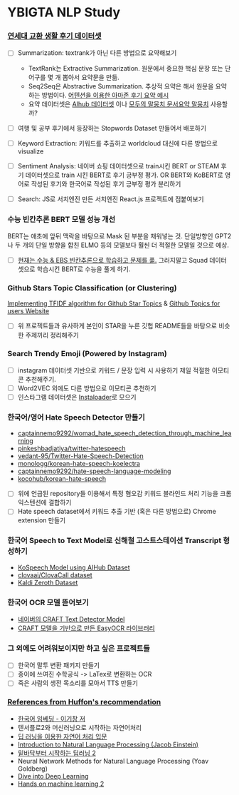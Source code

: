 # YBIGTA NLP Study

### [연세대 교환 생활 후기 데이터셋](https://github.com/snoop2head/yonsei-exchange-program)

- [ ] Summarization: textrank가 아닌 다른 방법으로 요약해보기
  * TextRank는 Extractive Summarization. 원문에서 중요한 핵심 문장 또는 단어구를 몇 개 뽑아서 요약문을 만듦.
  * Seq2Seq은 Abstractive Summarization. 추상적 요약은 해서 원문을 요약하는 방법이다. [어텐션을 이용한 아마존 후기 요약 예시](https://wikidocs.net/72820) 
  * 요약 데이터셋은 [AIhub 데이터셋](https://aihub.or.kr/aidata/8054) 이나 [모두의 말뭉치 문서요약 말뭉치](https://corpus.korean.go.kr/) 사용할까? 

- [ ] 여행 및 공부 후기에서 등장하는 Stopwords Dataset 만들어서 배포하기
- [ ] Keyword Extraction: 키워드를 추출하고 worldcloud 대신에 다른 방법으로 visualize 
- [ ] Sentiment Analysis: 네이버 쇼핑 데이터셋으로 train시킨 BERT or  STEAM 후기 데이터셋으로 train 시킨 BERT로 후기 긍부정 평가. OR BERT와 KoBERT로 영어로 작성된 후기와 한국어로 작성된 후기 긍부정 평가 분리하기
- [ ] Search: JS로 서치엔진 만든 서치엔진 React.js 프로젝트에 접붙여보기 

### 수능 빈칸추론 BERT 모델 성능 개선

BERT는 애초에 앞뒤 맥락을 바탕으로 Mask 된 부분을 채워넣는 것. 단일방향인 GPT2나 두 개의 단일 방향을 합친 ELMO 등의 모델보다 훨씬 더 적절한 모델일 것으로 예상.

- [ ] [현재는 수능 & EBS 빈칸추론으로 학습하고 문제를 풂.](https://github.com/om00839/machine-suneung) 그러지말고 Squad 데이터셋으로 학습시킨 BERT로 수능을 풀게 하기.

### Github Stars Topic Classification (or Clustering)
[Implementing TFIDF algorithm for Github Star Topics](https://github.com/lorey/github-stars-by-topic) & [Github Topics for users Website](https://github.com/ezeed/topics-of-stars)

* [ ] 위 프로젝트들과 유사하게 본인이 STAR을 누른 깃헙 README들을 바탕으로 비슷한 주제끼리 정리해주기

### Search Trendy Emoji (Powered by Instagram)
* [ ] instagram 데이터셋 기반으로 키워드 / 문장 입력 시 사용하기 제일 적절한 이모티콘 추천해주기. 
* [ ] Word2VEC 외에도 다른 방법으로 이모티콘 추천하기
* [ ] 인스타그램 데이터셋은 [Instaloader](https://github.com/instaloader/instaloader)로 모으기

### 한국어/영어 Hate Speech Detector 만들기
* [captainnemo9292/womad_hate_speech_detection_through_machine_learning](https://github.com/captainnemo9292/womad_hate_speech_detection_through_machine_learning)
* [pinkeshbadjatiya/twitter-hatespeech](https://github.com/pinkeshbadjatiya/twitter-hatespeech)
* [vedant-95/Twitter-Hate-Speech-Detection](https://github.com/vedant-95/Twitter-Hate-Speech-Detection)
* [monologg/korean-hate-speech-koelectra](https://github.com/monologg/korean-hate-speech-koelectra)
* [captainnemo9292/hate-speech-language-modeling](https://github.com/*captainnemo9292/hate-speech-language-modeling)
* [kocohub/korean-hate-speech](https://github.com/kocohub/korean-hate-speech)
* [ ] 위에 언급된 repository들 이용해서 특정 혐오감 키워드 블라인드 처리 기능을 크롬 익스텐션에 결합하기
* [ ] Hate speech dataset에서 키워드 추출 기반 (혹은 다른 방법으로) Chrome extension 만들기

### 한국어 Speech to Text Model로 신해철 고스트스테이션 Transcript 형성하기

* [KoSpeech Model using AIHub Dataset](https://github.com/sooftware/KoSpeech)
* [clovaai/ClovaCall dataset](https://github.com/clovaai/ClovaCall)
* [Kaldi Zeroth Dataset](https://github.com/goodatlas/zeroth)

### 한국어 OCR 모델 뜯어보기

* [네이버의 CRAFT Text Detector Model](https://github.com/clovaai/CRAFT-pytorch)
* [CRAFT 모델을 기반으로 만든 EasyOCR 라이브러리](https://github.com/JaidedAI/EasyOCR)

### 그 외에도 어려워보이지만 하고 싶은 프로젝트들

- [ ] 한국어 말투 변환 패키지 만들기
- [ ] 종이에 쓰여진 수학공식 -> LaTex로 변환하는 OCR
- [ ] 죽은 사람의 생전 목소리를 모아서 TTS 만들기

### [References from Huffon's recommendation](https://github.com/Huffon/NLP101)

* [한국어 임베딩 - 이기창 저](https://github.com/ratsgo/embedding)
* 텐서플로2와 머신러닝으로 시작하는 자연어처리
* [딥 러닝을 이용한 자연어 처리 입문](https://wikidocs.net/book/2155)
* [Introduction to Natural Language Processing (Jacob Einstein)](https://github.com/jacobeisenstein/gt-nlp-class/blob/master/notes/eisenstein-nlp-notes.pdf)
* [밑바닥부터 시작하는 딥러닝 2](https://github.com/WegraLee/deep-learning-from-scratch-2)
* Neural Network Methods for Natural Language Processing (Yoav Goldberg)
* [Dive into Deep Learning](https://github.com/d2l-ai/d2l-en)
* [Hands on machine learning 2](https://github.com/ageron/handson-ml2)
